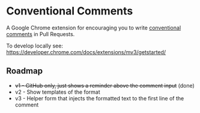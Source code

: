 # Conventional Comments

A Google Chrome extension for encouraging you to write [conventional comments](https://conventionalcomments.org/) in Pull Requests.

To develop locally see: <https://developer.chrome.com/docs/extensions/mv3/getstarted/>

## Roadmap

- ~~v1 - GitHub only, just shows a reminder above the comment input~~ (done)
- v2 - Show templates of the format
- v3 - Helper form that injects the formatted text to the first line of the comment
